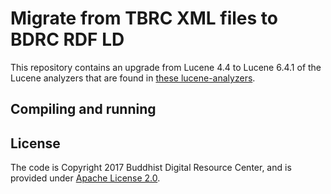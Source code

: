 # Migrate from TBRC XML files to BDRC RDF LD

This repository contains an upgrade from Lucene 4.4 to Lucene 6.4.1 of the Lucene analyzers that are found in [these lucene-analyzers](https://github.com/tibetan-nlp/lucene-analyzers).

## Compiling and running



## License

The code is Copyright 2017 Buddhist Digital Resource Center, and is provided under [Apache License 2.0](LICENSE).